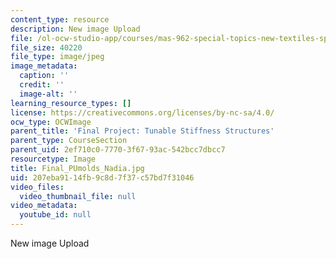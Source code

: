 ```yaml
---
content_type: resource
description: New image Upload
file: /ol-ocw-studio-app/courses/mas-962-special-topics-new-textiles-spring-2010/207eba9114fb9c8d7f37c57bd7f31046_Final_PUmolds_Nadia.jpg
file_size: 40220
file_type: image/jpeg
image_metadata:
  caption: ''
  credit: ''
  image-alt: ''
learning_resource_types: []
license: https://creativecommons.org/licenses/by-nc-sa/4.0/
ocw_type: OCWImage
parent_title: 'Final Project: Tunable Stiffness Structures'
parent_type: CourseSection
parent_uid: 2ef710c0-7770-3f67-93ac-542bcc7dbcc7
resourcetype: Image
title: Final_PUmolds_Nadia.jpg
uid: 207eba91-14fb-9c8d-7f37-c57bd7f31046
video_files:
  video_thumbnail_file: null
video_metadata:
  youtube_id: null
---
```

New image Upload